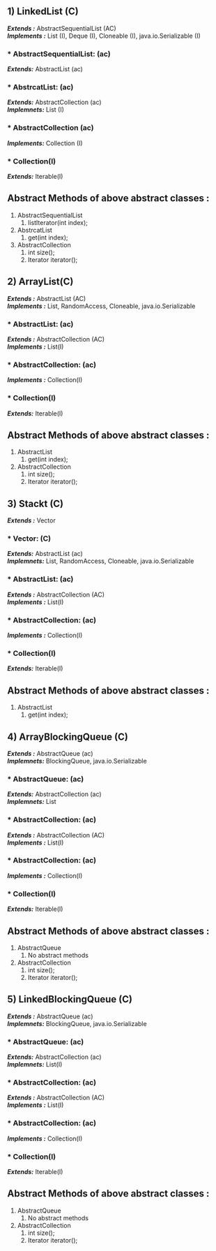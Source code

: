 ## 1) LinkedList (C)
***Extends :*** AbstractSequentialList (AC)  
***Implements :*** List<E> (I), Deque<E> (I), Cloneable (I), java.io.Serializable (I)  

### * AbstractSequentialList: (ac)  
***Extends:*** AbstractList (ac)    

### * AbstrcatList: (ac)
***Extends:*** AbstractCollection (ac)  
***Implemnets:*** List (I)  

### * AbstractCollection (ac)  
***Implements:*** Collection (I)  

### * Collection(I)  
***Extends:*** Iterable(I)  

## Abstract Methods of above abstract classes : 

1. AbstractSequentialList  
   1. listIterator(int index);   
2. AbstrcatList    
   1.  get(int index);  
3. AbstractCollection  
   1. int size();  
   2. Iterator<E> iterator();  

## 2) ArrayList(C)  
***Extends :*** AbstractList (AC)  
***Implements :*** List<E>, RandomAccess, Cloneable, java.io.Serializable  
  
### * AbstractList: (ac)   
***Extends :*** AbstractCollection (AC)  
***Implements :*** List(I)

### * AbstractCollection: (ac)
***Implements :*** Collection(I)

### * Collection(I)  
***Extends:*** Iterable(I) 

## Abstract Methods of above abstract classes : 

1. AbstractList  
   1. get(int index);   
2. AbstractCollection    
   1.  int size();  
   2. Iterator<E> iterator(); 
   
   
## 3) Stackt (C)
***Extends :*** Vector

### * Vector: (C)  
***Extends:*** AbstractList (ac)    
***Implemnets:*** List<E>, RandomAccess, Cloneable, java.io.Serializable  

### * AbstractList: (ac)   
***Extends :*** AbstractCollection (AC)  
***Implements :*** List(I)

### * AbstractCollection: (ac)
***Implements :*** Collection(I)

### * Collection(I)  
***Extends:*** Iterable(I) 

## Abstract Methods of above abstract classes : 
1. AbstractList  
   1. get(int index);   


## 4) ArrayBlockingQueue (C)

***Extends :*** AbstractQueue (ac)  
***Implemnets:*** BlockingQueue<E>, java.io.Serializable  

### * AbstractQueue: (ac)  
***Extends:*** AbstractCollection (ac)    
***Implemnets:*** List

### * AbstractCollection: (ac)   
***Extends :*** AbstractCollection (AC)  
***Implements :*** List(I)

### * AbstractCollection: (ac)
***Implements :*** Collection(I) 

### * Collection(I)  
***Extends:*** Iterable(I) 

## Abstract Methods of above abstract classes : 

1. AbstractQueue  
   1. No abstract methods
2. AbstractCollection  
   1. int size();  
   2. Iterator<E> iterator(); 

## 5) LinkedBlockingQueue (C)  
***Extends :*** AbstractQueue (ac)  
***Implemnets:*** BlockingQueue<E>, java.io.Serializable  

### * AbstractQueue: (ac)  
***Extends:*** AbstractCollection (ac)    
***Implemnets:*** List(I)

### * AbstractCollection: (ac)   
***Extends :*** AbstractCollection (AC)  
***Implements :*** List(I)

### * AbstractCollection: (ac)
***Implements :*** Collection(I) 

### * Collection(I)  
***Extends:*** Iterable(I) 

## Abstract Methods of above abstract classes : 

1. AbstractQueue  
   1. No abstract methods
2. AbstractCollection  
   1. int size();  
   2. Iterator<E> iterator(); 
